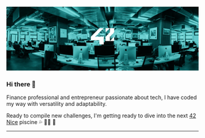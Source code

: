 ![42born2code_cover](assets/42born2code_cover.jpg)

### Hi there 👋

Finance professional and entrepreneur passionate about tech, I have coded my way with versatility and adaptability.

Ready to compile new challenges, I'm getting ready to dive into the next [42 Nice](https://42nice.fr/) piscine 💦 👨‍💻 🚀

***


<!--
![alexmeurant's tryhackme stats](https://raw.githubusercontent.com/alexmeurant/alexmeurant/master/assets/thm_propic.png)

**alexmeurant/alexmeurant** is a ✨ _special_ ✨ repository because its `README.md` (this file) appears on your GitHub profile.

Here are some ideas to get you started:

- 🔭 I’m currently working on ...
- 🌱 I’m currently learning ...
- 👯 I’m looking to collaborate on ...
- 🤔 I’m looking for help with ...
- 💬 Ask me about ...
- 📫 How to reach me: ...
- 😄 Pronouns: ...
- ⚡ Fun fact: ...
-->
